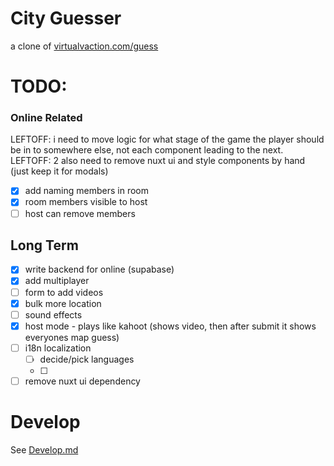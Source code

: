 # City Guesser

a clone of [virtualvaction.com/guess]()

# TODO:

### Online Related

LEFTOFF: i need to move logic for what stage of the game the player should be in to somewhere else, not each component leading to the next.
LEFTOFF: 2 also need to remove nuxt ui and style components by hand (just keep it for modals)

- [X] add naming members in room
- [X] room members visible to host
- [ ] host can remove members

## Long Term

- [X] write backend for online (supabase)
- [X] add multiplayer
- [ ] form to add videos
- [X] bulk more location
- [ ] sound effects
- [X] host mode - plays like kahoot (shows video, then after submit it shows everyones map guess)
- [ ] i18n localization
  - [ ] decide/pick languages
  - [ ]

- [ ] remove nuxt ui dependency

# Develop

See [Develop.md](Develop.md)
